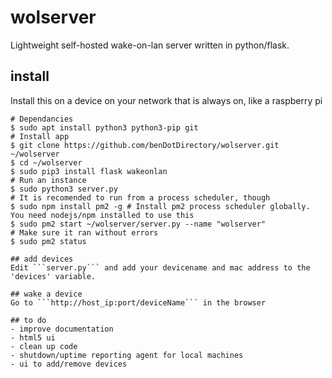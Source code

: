 # wolserver
Lightweight self-hosted wake-on-lan server written in python/flask.

## install
Install this on a device on your network that is always on, like a raspberry pi

```
# Dependancies
$ sudo apt install python3 python3-pip git
# Install app
$ git clone https://github.com/benDotDirectory/wolserver.git ~/wolserver
$ cd ~/wolserver
$ sudo pip3 install flask wakeonlan
# Run an instance
$ sudo python3 server.py
# It is recomended to run from a process scheduler, though
$ sudo npm install pm2 -g # Install pm2 process scheduler globally. You need nodejs/npm installed to use this
$ sudo pm2 start ~/wolserver/server.py --name "wolserver"
# Make sure it ran without errors
$ sudo pm2 status

## add devices
Edit ```server.py``` and add your devicename and mac address to the 'devices' variable.

## wake a device
Go to ```http://host_ip:port/deviceName``` in the browser

## to do
- improve documentation
- html5 ui
- clean up code
- shutdown/uptime reporting agent for local machines
- ui to add/remove devices
